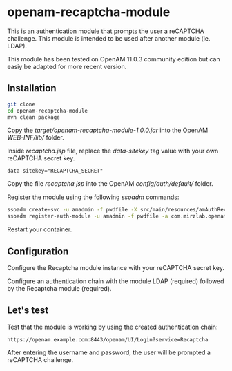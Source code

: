 # openam-recaptcha-module

This is an authentication module that prompts the user a reCAPTCHA challenge. This module is intended to be used after
another module (ie. LDAP).

This module has been tested on OpenAM 11.0.3 community edition but can easiy be adapted for more recent version.

## Installation

```bash
git clone
cd openam-recaptcha-module
mvn clean package
```

Copy the *target/openam-recaptcha-module-1.0.0.jar* into the OpenAM *WEB-INF/lib/* folder.

Inside *recaptcha.jsp* file, replace the *data-sitekey* tag value with your own reCAPTCHA secret key.

```
data-sitekey="RECAPTCHA_SECRET"
```

Copy the file *recaptcha.jsp* into the OpenAM *config/auth/default/* folder.

Register the module using the following *ssoadm* commands:

```bash
ssoadm create-svc -u amadmin -f pwdfile -X src/main/resources/amAuthRecaptchaModule.xml
ssoadm register-auth-module -u amadmin -f pwdfile -a com.mirzlab.openam.RecaptchaModule
```

Restart your container.

## Configuration

Configure the Recaptcha module instance with your reCAPTCHA secret key.

Configure an authentication chain with the module LDAP (required) followed by the Recaptcha module (required).

## Let's test

Test that the module is working by using the created authentication chain:

```
https://openam.example.com:8443/openam/UI/Login?service=Recaptcha
```

After entering the username and password, the user will be prompted a reCAPTCHA challenge.

